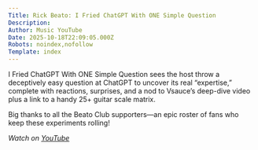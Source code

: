 ```yaml
---
Title: Rick Beato: I Fried ChatGPT With ONE Simple Question
Description: 
Author: Music YouTube
Date: 2025-10-18T22:09:05.000Z
Robots: noindex,nofollow
Template: index
---
```

<p>I Fried ChatGPT With ONE Simple Question sees the host throw a deceptively easy question at ChatGPT to uncover its real “expertise,” complete with reactions, surprises, and a nod to Vsauce’s deep-dive video plus a link to a handy 25+ guitar scale matrix.</p>

<p>Big thanks to all the Beato Club supporters—an epic roster of fans who keep these experiments rolling!</p>

<p><em>Watch on <a href="https://www.youtube.com/watch?v=TiwADS600Jc" rel="noopener noreferrer">YouTube</a></em></p>

